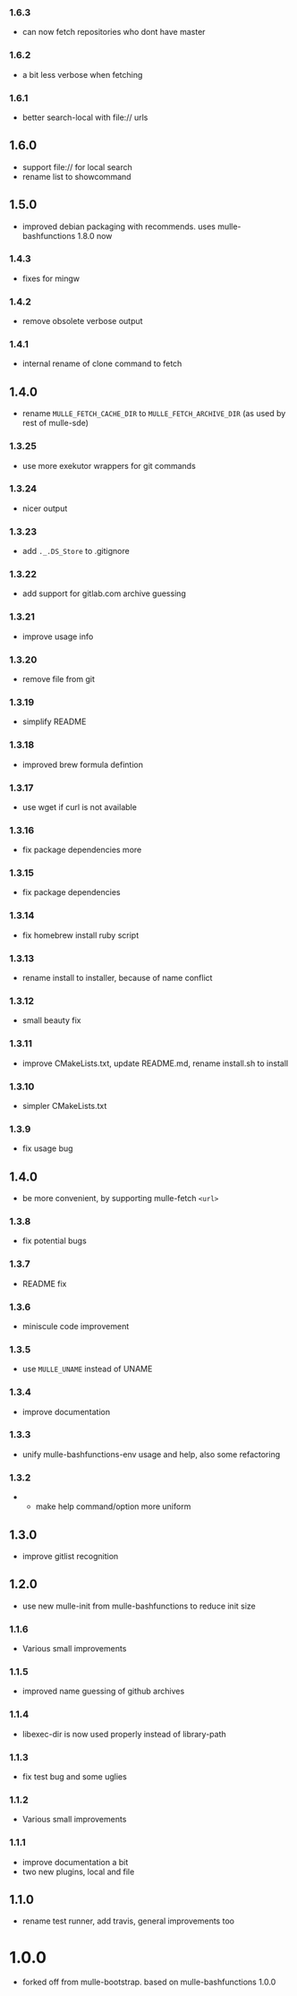 ### 1.6.3

* can now fetch repositories who dont have master

### 1.6.2

* a bit less verbose when fetching

### 1.6.1

* better search-local with file:// urls

## 1.6.0

* support file:// for local search
* rename list to showcommand


## 1.5.0

* improved debian packaging with recommends. uses mulle-bashfunctions 1.8.0 now


### 1.4.3

* fixes for mingw

### 1.4.2

* remove obsolete verbose output

### 1.4.1

* internal rename of clone command to fetch

## 1.4.0

* rename `MULLE_FETCH_CACHE_DIR` to `MULLE_FETCH_ARCHIVE_DIR` (as used by rest of mulle-sde)


### 1.3.25

* use more exekutor wrappers for git commands

### 1.3.24

* nicer output

### 1.3.23

* add `._.DS_Store` to .gitignore

### 1.3.22

* add support for gitlab.com archive guessing

### 1.3.21

* improve usage info

### 1.3.20

* remove file from git

### 1.3.19

* simplify README

### 1.3.18

* improved brew formula defintion

### 1.3.17

* use wget if curl is not available

### 1.3.16

* fix package dependencies more

### 1.3.15

* fix package dependencies

### 1.3.14

* fix homebrew install ruby script

### 1.3.13

* rename install to installer, because of name conflict

### 1.3.12

* small beauty fix

### 1.3.11

* improve CMakeLists.txt, update README.md, rename install.sh to install

### 1.3.10

* simpler CMakeLists.txt

### 1.3.9

* fix usage bug

## 1.4.0

* be more convenient, by supporting mulle-fetch `<url>`


### 1.3.8

* fix potential bugs

### 1.3.7

* README fix

### 1.3.6

* miniscule code improvement

### 1.3.5

* use `MULLE_UNAME` instead of UNAME

### 1.3.4

* improve documentation

### 1.3.3

* unify mulle-bashfunctions-env usage and help, also some refactoring

### 1.3.2

* * make help command/option more uniform

## 1.3.0

* improve gitlist recognition


## 1.2.0

* use new mulle-init from mulle-bashfunctions to reduce init size


### 1.1.6

* Various small improvements

### 1.1.5

* improved name guessing of github archives

### 1.1.4

* libexec-dir is now used properly instead of library-path

### 1.1.3

* fix test bug and some uglies

### 1.1.2

* Various small improvements

### 1.1.1

* improve documentation a bit
* two new plugins, local and file

## 1.1.0

* rename test runner, add travis, general improvements too


# 1.0.0

* forked off from mulle-bootstrap. based on mulle-bashfunctions 1.0.0
